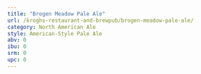 ```yaml
---
title: "Brogen Meadow Pale Ale"
url: /kroghs-restaurant-and-brewpub/brogen-meadow-pale-ale/
category: North American Ale
style: American-Style Pale Ale
abv: 0
ibu: 0
srm: 0
upc: 0
---
```


